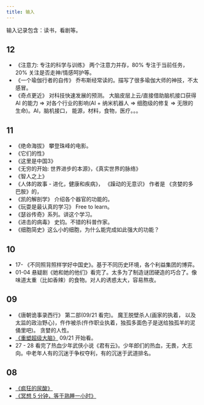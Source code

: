 ```yaml
---
title: 输入
---
```


输入记录包含：读书，看剧等。

## 12
* 《注意力: 专注的科学与训练》 两个注意力并存，80% 专注于当前任务，20% 关注是否走神/情感呵护等。
* 《一个瑜伽行者的自传》 乔布斯经常读的。描写了很多瑜伽大师的神技，不太感冒。
* 《奇点更近》 对科技快速发展的预测。 大脑皮层上云/直接借助脑机接口获得 AI 的能力 => 对各个行业的影响(AI + 纳米机器人 => 细胞级的修复 => 无限的生命)。AI，脑机接口， 能源，材料，食物，医疗。。。

## 11
* 《绝命海拔》 攀登珠峰的电影。
* 《它们的性》
* 《这里是中国3》
* 《无穷的开始: 世界进步的本源》，《真实世界的脉络》
* 《智人之上》
* 《人体的故事 - 进化，健康和疾病》， 《躁动的无意识》 作者是 《贪婪的多巴胺》的，
* 《凯的解剖学》 介绍各个器官的功能的。
* 《玩耍是最认真的学习》 Free to learn。
* 《瑟谷传奇》系列。讲这个学习。
* 《进击的病毒》 史钧。不错的科普作家。
* 《细胞简史》这么小的细胞，为什么能完成如此强大的功能？

## 10
* 17- 《不同照背照样学好中国史》。基于不同历史环境，各个利益集团的博弈。
* 01-04 悬疑剧《她和她的他们》看完了。太多为了制造谜团硬造的巧合了。像味道太重（比如香辣）的食物。对人的诱惑太大，容易熬夜。

## 09
* 《唐朝诡事录西行》 第二部(09/21 看完)。 魔王脱壁杀人(画家的执着， 以及太监的政治野心)，仵作被杀(仵作职业执着，独孤多面色子是送给独孤羊的泥俑里吧)。 贪婪的人性。
* [《重塑超级大脑》](../../tech/health/base/resource/reshaping-the-super-brain.md) 09/21 开始看。
* 27 - 28 看完了热血少年武侠小说《君有云》。少年郎们的热血，无畏，大志向。中老年人有的沉迷于争权夺利，有的沉迷于武道排名。

## 08
* [《疯狂的尿酸》](../../tech/health/base/resource/the-surprising-new-science-of-uric-cid.md)
* [《冥想 5 分钟，等于熟睡一小时》](../../tech/health/base/resource/buddha's-brain.md)
